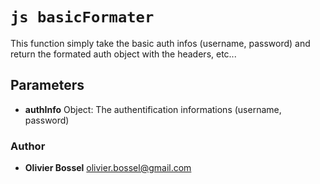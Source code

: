 


<!-- @namespace    sugar.node.auth.formaters -->
<!-- @name    basicFormater -->

# ```js basicFormater ```


This function simply take the basic auth infos (username, password) and return the formated auth object with the headers, etc...

## Parameters

- **authInfo**  Object: The authentification informations (username, password)




### Author
- **Olivier Bossel** <a href="mailto:olivier.bossel@gmail.com">olivier.bossel@gmail.com</a> 



